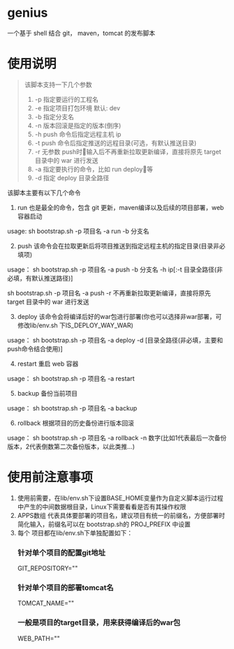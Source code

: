 # genius
一个基于 shell 结合 git， maven，tomcat 的发布脚本


# 使用说明

> 该脚本支持一下几个参数
> 1. -p 指定要运行的工程名
> 2. -e 指定项目打包环境 默认: dev
> 3. -b 指定分支名 
> 4. -n 版本回滚是指定的版本(倒序)
> 5. -h push 命令后指定远程主机 ip
> 6. -t push 命令后指定推送的远程目录(可选，有默认推送目录)
> 7. -r 无参数 push时输入后不再重新拉取更新编译，直接将原先 target 目录中的 war 进行发送
> 8. -a 指定要执行的命令，比如 run deploy等
> 9. -d 指定 deploy 目录全路径

该脚本主要有以下几个命令
1) run
也是最全的命令，包含 git 更新，maven编译以及后续的项目部署，web 容器启动  

usage:
sh bootstrap.sh -p 项目名 -a run -b 分支名  

2) push
该命令会在拉取更新后将项目推送到指定远程主机的指定目录(目录非必填项)  

usage：
sh bootstrap.sh -p 项目名 -a push -b 分支名  -h ip[:-t 目录全路径(非必填，有默认推送路径)]  

sh bootstrap.sh -p 项目名 -a push -r 不再重新拉取更新编译，直接将原先 target 目录中的 war 进行发送  

3) deploy
该命令会将编译后好的war包进行部署(你也可以选择非war部署，可修改lib/env.sh 下IS_DEPLOY_WAY_WAR)  

usage：
sh bootstrap.sh -p 项目名 -a deploy -d [目录全路径(非必填，主要和push命令结合使用)]  

4) restart
重启 web 容器  

usage：
sh bootstrap.sh -p 项目名 -a restart  

5) backup
备份当前项目  

usage：
sh bootstrap.sh -p 项目名 -a backup  

6) rollback
根据项目的历史备份进行版本回滚  

usage：
sh bootstrap.sh -p 项目名 -a rollback -n 数字(比如1代表最后一次备份版本，2代表倒数第二次备份版本，以此类推...)

# 使用前注意事项
1. 使用前需要，在lib/env.sh下设置BASE_HOME变量作为自定义脚本运行过程中产生的中间数据根目录，Linux下需要看看是否有其操作权限
2. APPS数组 代表具体要部署的项目名，建议项目有统一的前缀名，方便部署时简化输入，前缀名可以在
bootstrap.sh的 PROJ_PREFIX 中设置
3. 每个 项目都在lib/env.sh下单独配置如下：
    ### 针对单个项目的配置git地址
    GIT_REPOSITORY=""
    ### 针对单个项目的部署tomcat名
    TOMCAT_NAME=""
    ### 一般是项目的target目录，用来获得编译后的war包
    WEB_PATH=""
